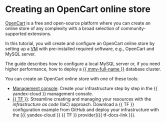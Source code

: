 # Creating an OpenCart online store


[OpenCart](https://ru.wikipedia.org/wiki/OpenCart) is a free and open-source platform where you can create an online store of any complexity with a broad selection of community-supported extensions.

In this tutorial, you will create and configure an OpenCart online store by setting up a [VM](../../compute/concepts/vm.md) with pre-installed required software, e.g., OpenCart and MySQL server.

The guide describes how to configure a local MySQL server or, if you need higher performance, how to deploy a [{{ mmy-full-name }}](../../managed-mysql/concepts/index.md) database cluster.

You can create an OpenCart online store with one of these tools:
* [Management console](../../tutorials/internet-store/opencart/console.md): Create your infrastructure step by step in the {{ yandex-cloud }} management console.
* [{{ TF }}](../../tutorials/internet-store/opencart/terraform.md): Streamline creating and managing your resources with the _infrastructure as code_ (IaC) approach. Download a {{ TF }} configuration example from GitHub and deploy your infrastructure with the [{{ yandex-cloud }} {{ TF }} provider]({{ tf-docs-link }}).
